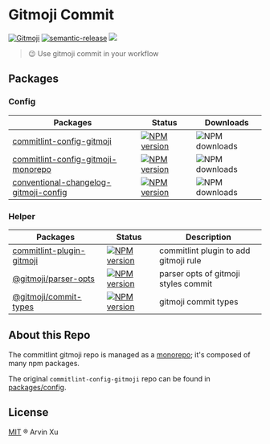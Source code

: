 # Gitmoji Commit

[![Gitmoji][gitmoji]][gitmoji-url] [![semantic-release][semantic-release]][semantic-release-repo] ![][license-url]

<!-- badge -->

[gitmoji]: https://img.shields.io/badge/gitmoji-%20😜%20😍-FFDD67.svg
[gitmoji-url]: https://gitmoji.carloscuesta.me/
[semantic-release]: https://img.shields.io/badge/%20%20%F0%9F%93%A6%F0%9F%9A%80-semantic--release-e10079.svg
[semantic-release-repo]: https://github.com/semantic-release/semantic-release
[license-url]: https://img.shields.io/github/license/arvinxx/commit-gitmoji

> 😉 Use gitmoji commit in your workflow

## Packages

### Config

| Packages                                                         | Status                                                       | Downloads                                  |
| ---------------------------------------------------------------- | ------------------------------------------------------------ | ------------------------------------------ |
| [commitlint-config-gitmoji](./packages/config)                   | [![NPM version][config-image]][config-url]                   | ![NPM downloads][config-download]          |
| [commitlint-config-gitmoji-monorepo](./packages/config-monorepo) | [![NPM version][config-monorepo-image]][config-monorepo-url] | ![NPM downloads][config-monorepo-download] |
| [conventional-changelog-gitmoji-config](./packages/changelog)    | [![NPM version][changelog-image]][changelog-url]             | ![NPM downloads][changelog-download]       |

[config-image]: http://img.shields.io/npm/v/commitlint-config-gitmoji.svg?style=flat-square&color=deepgreen&label=latest
[config-url]: http://npmjs.org/package/commitlint-config-gitmoji
[config-download]: https://img.shields.io/npm/dm/commitlint-config-gitmoji.svg?style=flat-square
[config-monorepo-image]: http://img.shields.io/npm/v/commitlint-config-gitmoji-monorepo.svg?style=flat-square&color=deepgreen&label=latest
[config-monorepo-url]: http://npmjs.org/package/commitlint-config-gitmoji-monorepo
[config-monorepo-download]: https://img.shields.io/npm/dm/commitlint-config-gitmoji-monorepo.svg?style=flat-square
[changelog-image]: http://img.shields.io/npm/v/conventional-changelog-gitmoji-config.svg?style=flat-square&color=deepgreen&label=latest
[changelog-url]: http://npmjs.org/package/conventional-changelog-gitmoji-config
[changelog-download]: https://img.shields.io/npm/dm/conventional-changelog-gitmoji-config.svg?style=flat-square

### Helper

| Packages                                         | Status                                     | Description                           |
| ------------------------------------------------ | ------------------------------------------ | ------------------------------------- |
| [commitlint-plugin-gitmoji](./packages/plugin)   | [![NPM version][plugin-image]][plugin-url] | commitlint plugin to add gitmoji rule |
| [@gitmoji/parser-opts](./packages/parser-opts)   | [![NPM version][parser-image]][parser-url] | parser opts of gitmoji styles commit  |
| [@gitmoji/commit-types](./packages/commit-types) | [![NPM version][types-image]][types-url]   | gitmoji commit types                  |

<!-- npm url -->

[plugin-image]: http://img.shields.io/npm/v/commitlint-plugin-gitmoji.svg?style=flat-square&color=deepgreen&label=latest
[plugin-url]: http://npmjs.org/package/commitlint-plugin-gitmoji
[parser-image]: http://img.shields.io/npm/v/@gitmoji/parser-opts.svg?style=flat-square&color=deepgreen&label=latest
[parser-url]: http://npmjs.org/package/@gitmoji/parser-opts
[types-image]: http://img.shields.io/npm/v/@gitmoji/commit-types.svg?style=flat-square&color=deepgreen&label=latest
[types-url]: http://npmjs.org/package/@gitmoji/commit-types

## About this Repo

The commitlint gitmoji repo is managed as a [monorepo](https://github.com/babel/babel/blob/master/doc/design/monorepo.md); it's composed of many npm packages.

The original `commitlint-config-gitmoji` repo can be found in [packages/config](./packages/config).

## License

[MIT](./LICENSE) ® Arvin Xu
